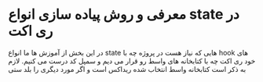 # معرفی و روش پیاده سازی انواع state در ری اکت
در این بخش از آموزش ها ما انواع state هایی که نیاز هست در پروژه چه با hook های خود ری اکت چه با کتابخانه های واسط رو قرار می دیم و سمپل کد درست می کنیم. لازم به ذکر است کتابخانه واسط انتخاب شده ریداکس است و اگر مورد دیگری را بلد ستی

